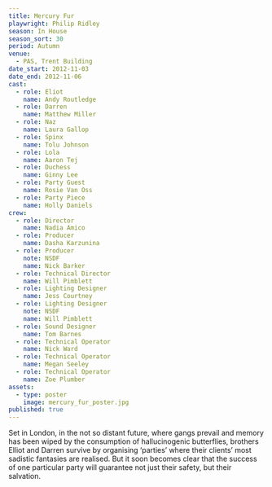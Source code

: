 ```yaml
---
title: Mercury Fur
playwright: Philip Ridley
season: In House
season_sort: 30
period: Autumn
venue:
  - PAS, Trent Building
date_start: 2012-11-03
date_end: 2012-11-06
cast:
  - role: Eliot
    name: Andy Routledge
  - role: Darren
    name: Matthew Miller
  - role: Naz
    name: Laura Gallop
  - role: Spinx
    name: Tolu Johnson
  - role: Lola
    name: Aaron Tej
  - role: Duchess
    name: Ginny Lee
  - role: Party Guest
    name: Rosie Van Oss
  - role: Party Piece
    name: Holly Daniels
crew:
  - role: Director
    name: Nadia Amico
  - role: Producer
    name: Dasha Karzunina
  - role: Producer
    note: NSDF
    name: Nick Barker
  - role: Technical Director
    name: Will Pimblett
  - role: Lighting Designer
    name: Jess Courtney
  - role: Lighting Designer
    note: NSDF
    name: Will Pimblett
  - role: Sound Designer
    name: Tom Barnes
  - role: Technical Operator
    name: Nick Ward
  - role: Technical Operator
    name: Megan Seeley
  - role: Technical Operator
    name: Zoe Plumber
assets:
  - type: poster
    image: mercury_fur_poster.jpg
published: true
---
```


Set in London, in the not so distant future, where gangs prevail and memory has been wiped by the consumption of hallucinogenic butterflies, brothers Elliot and Darren survive by organising ‘parties’ where their clients’ most sadistic fantasies are realised. But it soon becomes clear that the success of one particular party will guarantee not just their safety, but their salvation.
